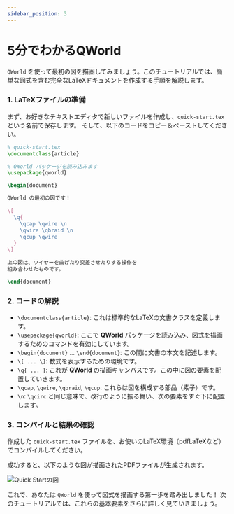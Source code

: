 ```yaml
---
sidebar_position: 3
---
```


# 5分でわかるQWorld

`QWorld` を使って最初の図を描画してみましょう。このチュートリアルでは、簡単な図式を含む完全なLaTeXドキュメントを作成する手順を解説します。

### 1. LaTeXファイルの準備

まず、お好きなテキストエディタで新しいファイルを作成し、`quick-start.tex` という名前で保存します。
そして、以下のコードをコピー＆ペーストしてください。

```latex
% quick-start.tex
\documentclass{article}

% QWorld パッケージを読み込みます
\usepackage{qworld}

\begin{document}

QWorld の最初の図です！

\[
  \q{
    \qcap \qwire \n
    \qwire \qbraid \n
    \qcup \qwire
  }
\]

上の図は、ワイヤーを曲げたり交差させたりする操作を
組み合わせたものです。

\end{document}
```

### 2. コードの解説

- `\documentclass{article}`: これは標準的なLaTeXの文書クラスを定義します。
- `\usepackage{qworld}`: ここで **QWorld** パッケージを読み込み、図式を描画するためのコマンドを有効にしています。
- `\begin{document}` ... `\end{document}`: この間に文書の本文を記述します。
- `\[ ... \]`: 数式を表示するための環境です。
- `\q{ ... }`: これが **QWorld** の描画キャンバスです。この中に図の要素を配置していきます。
- `\qcap`, `\qwire`, `\qbraid`, `\qcup`: これらは図を構成する部品（素子）です。
- `\n`: `\qcirc` と同じ意味で、改行のように振る舞い、次の要素をすぐ下に配置します。

### 3. コンパイルと結果の確認

作成した `quick-start.tex` ファイルを、お使いのLaTeX環境（pdfLaTeXなど）でコンパイルしてください。

成功すると、以下のような図が描画されたPDFファイルが生成されます。

![Quick Startの図](https://placehold.co/200x300/F3F4F6/333333?text=Quick%20Start%20Diagram)

これで、あなたは `QWorld` を使って図式を描画する第一歩を踏み出しました！
次のチュートリアルでは、これらの基本要素をさらに詳しく見ていきましょう。
